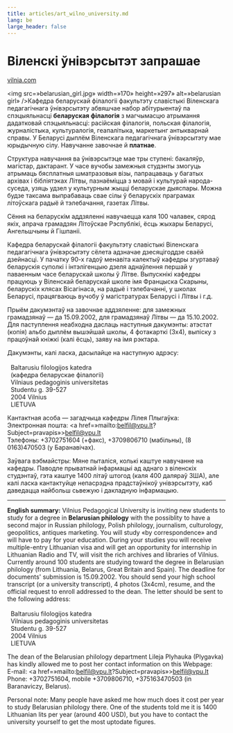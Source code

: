 ```yaml
---
title: articles/art_wilno_university.md 
lang: be
large_header: false
---
```



<h1 id=»віленскі-ўнівэрсытэт-запрашае»>Віленскі ўнівэрсытэт запрашае</h1>

<a href=»http://www.vilnia.com/»>vilnia.com</a>


<img src=»belarusian_girl.jpg» width=»170» height=»297» alt=»belarusian girl» />Кафедра беларускай філалогіі факультэту славістыкі Віленскага педагагічнага ўнівэрсытэту абвяшчае набор абітурыентаў па спэцыяльнасці <strong>беларуская філалогія</strong> з магчымасцю атрымання дадатковай спэцыяльнасці: расійская філалогія, польская філалогія, журналістыка, культуралогія, геапалітыка, маркетынг антыкварнай справы. У Беларусі дыплём Віленскага педагагічнага ўнівэрсытэту мае юрыдычную сілу. Навучанне завочнае й <strong>платнае</strong>.


Структура навучання ва ўнівэрсытэце мае тры ступені: бакаляўр, магістар, дактарант. У часе вучобы замежныя студэнты змогуць атрымаць бясплатныя шматразовыя візы, папрацаваць у багатых архівах і бібліятэках Літвы, пазнаёміцца з мовай і культурай народа-суседа, узяць удзел у культурным жыцці беларускае дыяспары. Можна будзе таксама выпрабаваць свае сілы ў беларускіх праграмах літоўскага радыё й тэлебачання, газетах Літвы.


Сёння на беларускім аддзяленні навучаецца каля 100 чалавек, сярод якіх, апрача грамадзян Літоўскае Рэспублікі, ёсць жыхары Беларусі, Ангельшчыны й Гішпаніі.


Кафедра беларускай філалогіі факультэту славістыкі Віленскага педагагічнага ўнівэрсытэту сёлета адзначае дзесяцігоддзе сваёй дзейнасці. У пачатку 90-х гадоў менавіта калектыў кафедры згуртаваў беларускія суполкі і інтэлігенцыю дзеля аднаўлення першай у паваенным часе беларускай школы ў Літве. Выпускнікі кафедры працуюць у Віленскай беларускай школе імя Францыска Скарыны, беларускіх клясах Вісагінаса, на радыё і тэлебачанні, у школах Беларусі, працягваюць вучобу ў магістратурах Беларусі і Літвы і г.д.


Прыём дакумэнтаў на завочнае аддзяленне: для замежных грамадзянаў — да 15.09.2002, для грамадзянаў Літвы — да 15.10.2002. Для паступлення неабходна даслаць наступныя дакумэнты: атэстат (копія) альбо дыплём вышэйшай школы, 4 фотакарткі (3х4), выпіску з працоўнай кніжкі (калі ёсць), заяву на імя рэктара.


Дакумэнты, калі ласка, дасылайце на наступную адрэсу:<br />
<br />
  Baltarusiu filologijos katedra<br />
  (кафедра беларускае філалогіі)<br />
  Vilniaus pedagoginis universitetas<br />
  Studentu g. 39-527<br />
  2004 Vilnius<br />
  LIETUVA


Кантактная асоба — загадчыца кафедры Лілея Плыгаўка:<br />
Электронная пошта: <a href=»mailto:belfil@vpu.lt?Subject=pravapis»>belfil@vpu.lt</a><br />
Тэлефоны: +3702751604 (+факс), +3709806710 (мабільны), (8 0163)470503 (у Баранавічах).


Заўвага вэбмайстры: Мяне пыталіся, колькі каштуе навучанне на кафедры. Паводле прыватнай інфармацыі ад аднаго з віленскіх студэнтаў, гэта каштуе 1400 літаў штогод (каля 400 даляраў ЗША), але калі ласка кантактуйце непасрэдна прадстаўнікоў унівэрсытэту, каб даведацца найбольш сьвежую і дакладную інфармацыю.

<hr />

<strong>English summary:</strong> Vilnius Pedagogical University is inviting new students to study for a degree in <strong>Belarusian philology</strong> with the possiblity to have a second major in Russian philology, Polish philology, journalism, culturology, geopolitics, antiques marketing. You will study «by correspondence» and will have to pay for your education. During your studies you will receive multiple-entry Lithuanian visa and will get an opportunity for internship in Lithuanian Radio and TV, will visit the rich archives and libraries of Vilnius. Currently around 100 students are studying toward the degree in Belarusian philology (from Lithuania, Belarus, Great Britain and Spain). The deadline for documents' submission is 15.09.2002. You should send your high school transcript (or a university transcript), 4 photos (3x4cm), resume, and the official request to enroll addressed to the dean. The letter should be sent to the following address:<br />
<br />
  Baltarusiu filologijos katedra<br />
  Vilniaus pedagoginis universitetas<br />
  Studentu g. 39-527<br />
  2004 Vilnius<br />
  LIETUVA


The dean of the Belarusian philology department Lileja Plyhauka (Plygavka) has kindly allowed me to post her contact information on this Webpage:<br />
E-mail: <a href=»mailto:belfil@vpu.lt?Subject=pravapis»>belfil@vpu.lt</a><br />
Phone: +3702751604, mobile +3709806710, +375163470503 (in Baranaviczy, Belarus).


Personal note: Many people have asked me how much does it cost per year to study Belarusian philology there. One of the students told me it is 1400 Lithuanian lits per year (around 400 USD), but you have to contact the university yourself to get the most uptodate figures.

